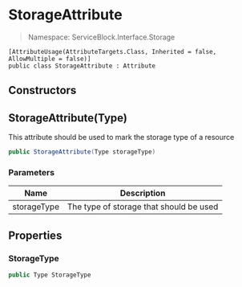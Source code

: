 StorageAttribute
======
> Namespace: ServiceBlock.Interface.Storage



```
[AttributeUsage(AttributeTargets.Class, Inherited = false, AllowMultiple = false)]
public class StorageAttribute : Attribute
```

## Constructors

StorageAttribute(Type)
------
This attribute should be used to mark the storage type of a resource

```csharp
public StorageAttribute(Type storageType)
```

### Parameters

Name | Description
--- | ---
storageType | The type of storage that should be used



## Properties

### StorageType



```csharp
public Type StorageType
```


